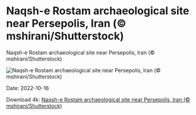 # Naqsh-e Rostam archaeological site near Persepolis, Iran (© mshirani/Shutterstock)

Naqsh-e Rostam archaeological site near Persepolis, Iran (© mshirani/Shutterstock)

![Naqsh-e Rostam archaeological site near Persepolis, Iran (© mshirani/Shutterstock)](https://bing.com/th?id=OHR.NaqsheRustam_EN-US7919143366_UHD.jpg&w=1024&h=576)

Date: 2022-10-16

Download 4k: [Naqsh-e Rostam archaeological site near Persepolis, Iran (© mshirani/Shutterstock)](https://bing.com/th?id=OHR.NaqsheRustam_EN-US7919143366_UHD.jpg)

